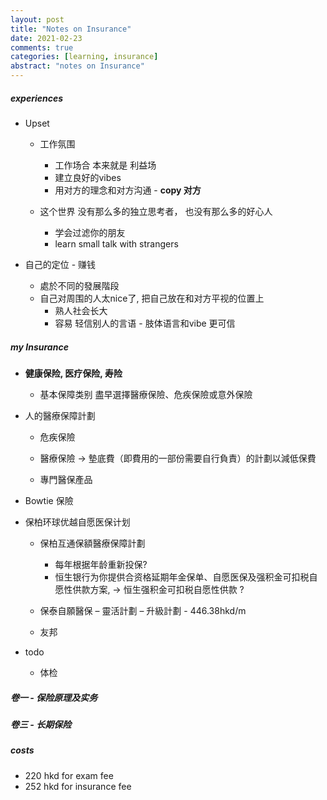 ```yaml
---
layout: post
title: "Notes on Insurance"
date: 2021-02-23
comments: true
categories: [learning, insurance]
abstract: "notes on Insurance"
---
```


##### experiences  

* Upset  
    -  工作氛围  
        +  工作场合 本来就是 利益场  
        +  建立良好的vibes  
        +  用对方的理念和对方沟通  - **copy 对方**  

    -  这个世界 没有那么多的独立思考者， 也没有那么多的好心人  
        + 学会过滤你的朋友  
        + learn small talk with strangers  

* 自己的定位  - 赚钱    
    - 處於不同的發展階段  
    - 自己对周围的人太nice了, 把自己放在和对方平视的位置上  
        + 熟人社会长大  
        + 容易 轻信别人的言语 - 肢体语言和vibe 更可信
      


##### my Insurance   

*  **健康保险, 医疗保险, 寿险**    
   - 基本保障类别 盡早選擇醫療保險、危疾保險或意外保險  

* 人的醫療保障計劃 
   - 危疾保險  
   - 醫療保險   -> 墊底費（即費用的一部份需要自行負責）的計劃以減低保費
 
   - 專門醫保產品   

* Bowtie 保險  

* 保柏环球优越自愿医保计划  

   -  保柏互通保額醫療保障計劃  
      + 每年根据年龄重新投保?  
      + 恒生银行为你提供合资格延期年金保单、自愿医保及强积金可扣税自愿性供款方案, 
      -> 恒生强积金可扣税自愿性供款 ?  

   - 保泰自願醫保 – 靈活計劃 – 升級計劃  - 446.38hkd/m
   - 友邦    

*  todo
   - 体检 

##### 卷一 - 保险原理及实务

##### 卷三 - 长期保险 


##### costs  
  * 220 hkd for exam fee 
  * 252 hkd for insurance fee 